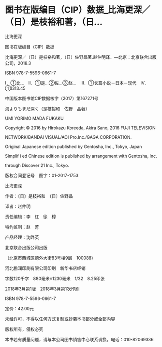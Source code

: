 # 图书在版编目（CIP）数据_比海更深／（日）是枝裕和著，（日...

比海更深

图书在版编目（CIP）数据

比海更深／（日）是枝裕和著，（日）佐野晶著.赵仲明译．—北京：北京联合出版公司，2018.3

ISBN 978-7-5596-0661-7

Ⅰ．①比…　Ⅱ．①是…②佐…③赵…　Ⅲ．①长篇小说－日本－现代　Ⅳ．①I313.45

中国版本图书馆CIP数据核字（2017）第167271号

海よりもまだ深く（是枝裕和　佐野　晶著）

UMI YORIMO MADA FUKAKU

Copyright © 2016 by Hirokazu Koreeda, Akira Sano, 2016 FUJI TELEVISION

NETWORK/BANDAI VISUAL/AOI Pro.Inc./GAGA CORPORATION.

Original Japanese edition published by Gentosha, Inc., Tokyo, Japan

Simplif i ed Chinese edition is published by arrangement with Gentosha, Inc.

through Discover 21 Inc., Tokyo.

版权合同登记号　图字：01-2017-1753

比海更深

作者：〔日〕是枝裕和　〔日〕佐野晶

译者：赵仲明

责任编辑：李　红　徐　樟

特约监制：赵　菁

产品经理：沈晔英

北京联合出版公司出版

（北京市西城区德外大街83号楼9层　100088）

河北鹏润印刷有限公司印刷　新华书店经销

字数120千字　880毫米×1230毫米　1/32　8.25印张

2018年3月第1版　2018年3月第1次印刷

ISBN 978-7-5596-0661-7

定价：42.00元

未经许可，不得以任何方式复制或抄袭本书部分或全部内容

版权所有，侵权必究

本书若有质量问题，请与本公司图书销售中心联系调换。电话：010-82069336